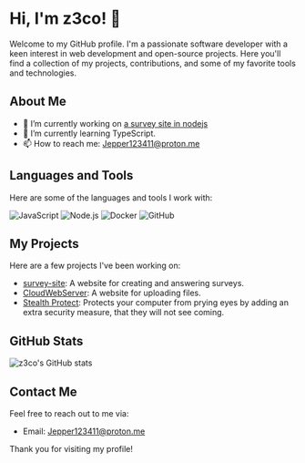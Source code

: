 # Hi, I'm z3co! 👋

Welcome to my GitHub profile. I'm a passionate software developer with a keen interest in web development and open-source projects. 
Here you'll find a collection of my projects, contributions, and some of my favorite tools and technologies.

## About Me

- 🔭 I’m currently working on [a survey site in nodejs](https://github.com/z3co/survey-site)
- 🌱 I’m currently learning TypeScript.
- 📫 How to reach me: Jepper123411@proton.me

## Languages and Tools

Here are some of the languages and tools I work with:

![JavaScript](https://img.shields.io/badge/-JavaScript-black?style=flat-square&logo=javascript)
![Node.js](https://img.shields.io/badge/-Node.js-black?style=flat-square&logo=node.js)
![Docker](https://img.shields.io/badge/-Docker-black?style=flat-square&logo=docker)
![GitHub](https://img.shields.io/badge/-GitHub-black?style=flat-square&logo=github)

## My Projects

Here are a few projects I've been working on:

- [survey-site](https://github.com/z3co/survey-site): A website for creating and answering surveys.
- [CloudWebServer](https://github.com/z3co/CloudWebServer): A website for uploading files.
- [Stealth Protect](https://github.com/z3co/StealthProtect): Protects your computer from prying eyes by adding an extra security measure, that they will not see coming.


## GitHub Stats

![z3co's GitHub stats](https://github-readme-stats.vercel.app/api?username=z3co&show_icons=true&theme=radical)

## Contact Me

Feel free to reach out to me via:

- Email: Jepper123411@proton.me

Thank you for visiting my profile!
